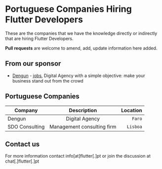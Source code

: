 # Portuguese Companies Hiring Flutter Developers

These are the companies that we have the knowledge directly or indirectly that are hiring Flutter Developers.

**Pull requests** are welcome to amend, add, update information here added.

## From our sponsor

- [Dengun](https://www.dengun.com/en/) - [jobs](https://www.dengun.com/en/jobs/), Digital Agency with a simple objective: make your business stand out from the crowd

## Portuguese Companies

| Company       | Description       | Location  |
| ------------- |:-------------:| -----:|
| Dengun | Digital Agency | `Faro` |
| SDO Consulting | Management consulting firm | `Lisboa` |

## Contact us

For more information contact info[at]flutter[.]pt or join the discussion at chat[.]flutter[.]pt
